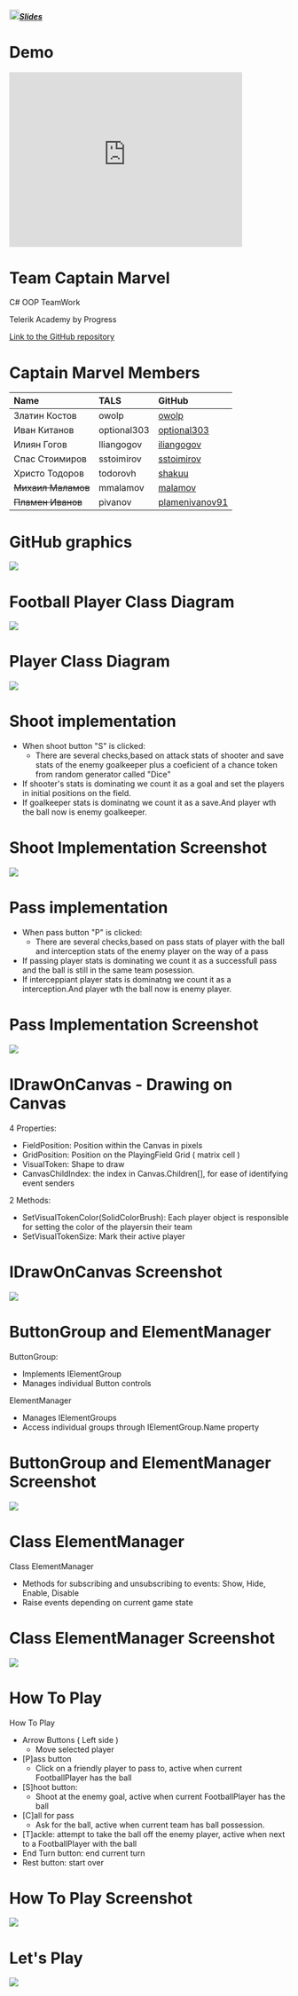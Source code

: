 ##### [<img src="https://raw.githubusercontent.com/TelerikAcademy/Common/master/icons/presentation.png" height="18"/>Slides](https://rawgit.com/Team-Captain-Marvel-2016/TeamWorkSkeletonSample/master/Presentation/index.html)

# Demo

<iframe width="420" height="315" src="http://www.youtube.com/embed/GkRQT3_Ub8I" frameborder="0" allowfullscreen></iframe>

<!-- section start -->
<!-- attr: { class:'slide-title', showInPresentation:true, hasScriptWrapper:true } -->
# Team Captain Marvel

<!-- <img showInPresentation="true" class="slide-image" src="imgs/captainmarvel.jpg" style="top:30%; left:49%; width:30.36%; z-index:-1" /> -->

<div class="signature">
	<p class="signature-course">C# OOP TeamWork</p>
	<p class="signature-initiative">Telerik Academy by Progress</p>
	<a href="https://github.com/Team-Captain-Marvel-2016" class="signature-link">Link to the GitHub repository</a>
</div>

<!-- section start -->
<!-- attr: { showInPresentation:true, style:'font-size: 0.7em' } -->

# Captain Marvel Members

| Name | TALS | GitHub |
| :------------- | :------------------- | :------------------------------------------|
| Златин Костов  | owolp       | [owolp](https://github.com/owolp)                   |
| Иван Китанов   | optional303 | [optional303](https://github.com/optional303)       |
| Илиян Гогов    | Iliangogov  | [iliangogov](https://github.com/iliangogov)         |
| Спас Стоимиров | sstoimirov  | [sstoimirov](https://github.com/sstoimirov)         |
| Христо Тодоров | todorovh    | [shakuu](https://github.com/shakuu)                 |
| ~~Михаил Маламов~~ | mmalamov    | [malamov](https://github.com/malamov)               |
| ~~Пламен Иванов~~  | pivanov     | [plamenivanov91](https://github.com/plamenivanov91) |

<!-- section start -->
<!-- attr: { class:'slide-title', showInPresentation:true, hasScriptWrapper:true } -->

# GitHub graphics

![](./Presentation/imgs/githubgraphics.png)

<!-- <img showInPresentation="true" class="slide-image" src="imgs/githubgraphics.png" style="top:25%; left:10%; width:80%; z-index:-1" /> -->

<!-- section start -->
<!-- attr: { class:'slide-title', showInPresentation:true, hasScriptWrapper:true } -->

# Football Player Class Diagram

![](./Presentation/imgs/ClassDiagramFootballPlayer.png)

<!-- <img showInPresentation="true" class="slide-image" src="imgs/ClassDiagramFootballPlayer.png" style="top:25%; left:10%; width:80%; z-index:-1" /> -->

<!-- section start -->
<!-- attr: { class:'slide-title', showInPresentation:true, hasScriptWrapper:true } -->

# Player Class Diagram

![](./Presentation/imgs/ClassDiagramPlayerDiagram.png)

<!-- <img showInPresentation="true" class="slide-image" src="imgs/ClassDiagramPlayerDiagram.png" style="top:25%; left:10%; width:80%; z-index:-1" /> -->

# Shoot implementation

- When shoot button "S" is clicked:
  - There are several checks,based on attack stats of shooter and save stats of the enemy goalkeeper plus a coeficient of a chance token from random generator called "Dice"
- If shooter's stats is dominating we count it as a goal and set the players in initial positions on the field.
- If goalkeeper stats is dominatng we count it as a save.And player wth the ball now is enemy goalkeeper.

<!-- section start -->
<!-- attr: { showInPresentation:true, style:'font-size: 0.7em', hasScriptWrapper:true } -->

# Shoot Implementation Screenshot

![](./Presentation/imgs/ShootImplementation.png)

<!-- <img showInPresentation="true" class="slide-image" src="imgs/ShootImplementation.png" style="top:15%; width:100%; z-index:-1" /> -->

<!-- section start -->
<!-- attr: { showInPresentation:true, style:'font-size: 0.7em' } -->

# Pass implementation

- When pass button "P" is clicked:
  - There are several checks,based on pass stats of player with the ball and interception stats of the enemy player on the way of a pass
- If passing player stats is dominating we count it as a successfull pass and the ball is still in the same team posession.
- If interceppiant player stats is dominatng we count it as a interception.And player wth the ball now is enemy player.

<!-- section start -->
<!-- attr: { showInPresentation:true, style:'font-size: 0.7em', hasScriptWrapper:true } -->

# Pass Implementation Screenshot

![](./Presentation/imgs/PassImplementation.png)

<!-- <img showInPresentation="true" class="slide-image" src="imgs/PassImplementation.png" style="top:15%; width:100%; z-index:-1" /> -->

<!-- section start -->
<!-- attr: { showInPresentation:true, style:'font-size: 0.7em' } -->

# IDrawOnCanvas - Drawing on Canvas

4 Properties:

- FieldPosition: Position within the Canvas in pixels
- GridPosition: Position on the PlayingField Grid ( matrix cell )
- VisualToken: Shape to draw
- CanvasChildIndex: the index in Canvas.Children[], for ease of identifying event senders

2 Methods:

- SetVisualTokenColor(SolidColorBrush): Each player object is responsible for setting the color of the playersin their team
- SetVisualTokenSize: Mark their active player

<!-- section start -->
<!-- attr: { showInPresentation:true, style:'font-size: 0.7em', hasScriptWrapper:true } -->

# IDrawOnCanvas Screenshot

![](./Presentation/imgs/IDrawOnCanvas.png)

<!-- <img showInPresentation="true" class="slide-image" src="imgs/IDrawOnCanvas.png" style="top:15%; width:100%; z-index:-1" /> -->

<!-- section start -->
<!-- attr: { showInPresentation:true, style:'font-size: 0.7em' } -->

# ButtonGroup and ElementManager

ButtonGroup:

- Implements IElementGroup
- Manages individual Button controls

ElementManager

- Manages IElementGroups
- Access individual groups through IElementGroup.Name property

<!-- section start -->
<!-- attr: { showInPresentation:true, style:'font-size: 0.7em', hasScriptWrapper:true } -->

# ButtonGroup and ElementManager Screenshot

![](./Presentation/imgs/ButtonGroupAndElement.png)

<!-- <img showInPresentation="true" class="slide-image" src="imgs/ButtonGroupAndElement.png" style="top:15%; width:100%; z-index:-1" /> -->

<!-- section start -->
<!-- attr: { showInPresentation:true, style:'font-size: 0.7em' } -->

# Class ElementManager

Class ElementManager

- Methods for subscribing and unsubscribing to events: Show, Hide, Enable, Disable
- Raise events depending on current game state

<!-- section start -->
<!-- attr: { showInPresentation:true, style:'font-size: 0.7em', hasScriptWrapper:true } -->

# Class ElementManager Screenshot

![](./Presentation/imgs/ClassElementManager.png)

<!-- <img showInPresentation="true" class="slide-image" src="imgs/ClassElementManager.png" style="top:15%; width:100%; z-index:-1" /> -->

<!-- section start -->
<!-- attr: { showInPresentation:true, style:'font-size: 0.7em' } -->

# How To Play

How To Play

- Arrow Buttons ( Left side )
  - Move selected player
- [P]ass button
  - Click on a friendly player to pass to, active when current FootballPlayer has the ball
- [S]hoot button:
  - Shoot at the enemy goal, active when current FootballPlayer has the ball
- [C]all for pass
  - Ask for the ball, active when current team has ball possession.
- [T]ackle: attempt to take the ball off the enemy player, active when next to a FootballPlayer with the ball
- End Turn button: end current turn
- Rest button: start over

<!-- section start -->
<!-- attr: { showInPresentation:true, style:'font-size: 0.7em', hasScriptWrapper:true } -->

# How To Play Screenshot

![](./Presentation/imgs/HowToPlay.png)

<!-- <img showInPresentation="true" class="slide-image" src="imgs/HowToPlay.png" style="top:15%; width:100%; z-index:-1" /> -->

<!-- section start -->
<!-- attr: { showInPresentation:true, style:'font-size: 0.7em', hasScriptWrapper:true } -->

# Let's Play

![](./Presentation/imgs/LetsPlay.png)

<!-- <img showInPresentation="true" class="slide-image" src="imgs/LetsPlay.png" style="top:15%; width:100%; z-index:-1" /> -->